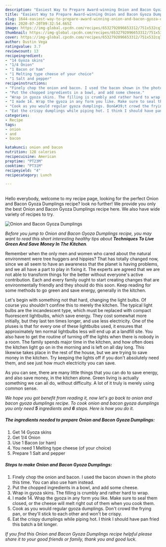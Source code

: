 ```yaml
---
description: "Easiest Way to Prepare Award-winning Onion and Bacon Gyoza Dumplings"
title: "Easiest Way to Prepare Award-winning Onion and Bacon Gyoza Dumplings"
slug: 1644-easiest-way-to-prepare-award-winning-onion-and-bacon-gyoza-dumplings
date: 2020-07-20T09:32:54.665Z
image: https://img-global.cpcdn.com/recipes/6532792096653312/751x532cq70/onion-and-bacon-gyoza-dumplings-recipe-main-photo.jpg
thumbnail: https://img-global.cpcdn.com/recipes/6532792096653312/751x532cq70/onion-and-bacon-gyoza-dumplings-recipe-main-photo.jpg
cover: https://img-global.cpcdn.com/recipes/6532792096653312/751x532cq70/onion-and-bacon-gyoza-dumplings-recipe-main-photo.jpg
author: Dustin Vega
ratingvalue: 3.7
reviewcount: 13
recipeingredient:
- "14 Gyoza skins"
- "1/4 Onion"
- "1 Bacon or ham"
- "1 Melting type cheese of your choice"
- "1 Salt and pepper"
recipeinstructions:
- "Finely chop the onion and bacon. I used the bacon shown in the photo this time. You can also use ham instead."
- "Put the chopped ingredients in a bowl, and add some cheese."
- "Wrap in gyoza skins. The filling is crumbly and rather hard to wrap."
- "I made 14. Wrap the gyoza in any form you like. Make sure to seal them closed, or the cheese will melt right out of them when you cook them."
- "Cook as you would regular gyoza dumplings. Don&#39;t crowd the frying pan, or they&#39;ll stick to each other and won&#39;t be crispy."
- "Eat the crispy dumplings while piping hot. I think I should have pan fried this batch a bit longer."
categories:
- Recipe
tags:
- onion
- and
- bacon

katakunci: onion and bacon 
nutrition: 128 calories
recipecuisine: American
preptime: "PT23M"
cooktime: "PT31M"
recipeyield: "4"
recipecategory: Lunch

---
```

<br>
Hello everybody, welcome to my recipe page, looking for the perfect Onion and Bacon Gyoza Dumplings recipe? look no further! We provide you only the best Onion and Bacon Gyoza Dumplings recipe here. We also have wide variety of recipes to try.
<br>


![Onion and Bacon Gyoza Dumplings](https://img-global.cpcdn.com/recipes/6532792096653312/751x532cq70/onion-and-bacon-gyoza-dumplings-recipe-main-photo.jpg)

<i>Before you jump to Onion and Bacon Gyoza Dumplings recipe, you may want to read this short interesting healthy tips about 
<strong>Techniques To Live Green And Save Money In The Kitchen</strong>.</i>
</br>

Remember when the only men and women who cared about the natural environment were tree huggers and hippies? That has totally changed now, since we all seem to have an awareness that the planet is having problems, and we all have a part to play in fixing it. The experts are agreed that we are not able to transform things for the better without everyone's active contribution. Each and every family ought to start creating changes that are environmentally friendly and they should do this soon. Keep reading for some methods to go green and save energy, generally in the kitchen.

Let's begin with something not that hard, changing the light bulbs. Of course you shouldn't confine this to merely the kitchen. The typical light bulbs are the incandescent type, which must be replaced with compact fluorescent lightbulbs, which save energy. They cost somewhat more initially, but they last ten times longer, and use less electricity. One of the pluses is that for every one of these lightbulbs used, it ensures that approximately ten normal lightbulbs less will end up at a landfill site. You also have to get the routine of turning off the lights when there is nobody in a room. The family spends major time in the kitchen, and how often does the kitchen light go on in the morning and is left on all day long. This likewise takes place in the rest of the house, but we are trying to save money in the kitchen. Try keeping the lights off if you don't absolutely need them, and see just how much electricity you can save.

As you can see, there are many little things that you can do to save energy, and also save money, in the kitchen alone. Green living is actually something we can all do, without difficulty. A lot of it truly is merely using common sense.


<i>We hope you got benefit from reading it, now let's go back to onion and bacon gyoza dumplings recipe. To cook onion and bacon gyoza dumplings you only need <strong>5</strong> ingredients and <strong>6</strong> steps. Here is how you do it.
</i>

##### The ingredients needed to prepare Onion and Bacon Gyoza Dumplings:

1. Get 14 Gyoza skins
1. Get 1/4 Onion
1. Use 1 Bacon (or ham)
1. You need 1 Melting type cheese (of your choice)
1. Prepare 1 Salt and pepper


##### Steps to make Onion and Bacon Gyoza Dumplings:

1. Finely chop the onion and bacon. I used the bacon shown in the photo this time. You can also use ham instead.
1. Put the chopped ingredients in a bowl, and add some cheese.
1. Wrap in gyoza skins. The filling is crumbly and rather hard to wrap.
1. I made 14. Wrap the gyoza in any form you like. Make sure to seal them closed, or the cheese will melt right out of them when you cook them.
1. Cook as you would regular gyoza dumplings. Don&#39;t crowd the frying pan, or they&#39;ll stick to each other and won&#39;t be crispy.
1. Eat the crispy dumplings while piping hot. I think I should have pan fried this batch a bit longer.


<i>If you find this Onion and Bacon Gyoza Dumplings recipe helpful please share it to your good friends or family, thank you and good luck.</i>
